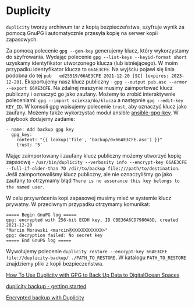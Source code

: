 # Duplicity

`duplicity` tworzy archiwum tar z kopią bezpieczeństwa, szyfruje wynik za pomocą GnuPG i automatycznie przesyła kopię na serwer kopii zapasowych.

Za pomocą polecenie `gpg --gen-key` generujemy klucz, który wykorzystamy do szyfrowania. Wydając polecenie `gpg --list-keys --keyid-format short` uzyskamy identyfikator utworzonego klucza (lub istniejącego).
W moim przypadku identyfikator klucza to `66AE3CFE`. Na wyjściu pojawi się linia podobna do tej `pub   ed25519/66AE3CFE 2021-12-20 [SC] [expires: 2023-12-20]`.
Eksportujemy nasz klucz publiczny - `gpg --output pub.asc --armor --export 66AE3CFE`. Na zdalnej maszynie musimy zaimportować klucz publiczny i oznaczyć go jako zaufany. Możemy to zrobić interaktywnie poleceniami: `gpg --import sciekza/do/klucza` a następnie `gpg --edit-key KEY_ID`. W konsoli gpg wpisujemy polecenie `trust`, aby oznaczyć klucz jako zaufany.
Możemy także wykorzystać moduł ansible [ansible-gpg-key](https://github.com/netson/ansible-gpg-key). W playbook dodajemy zadanie:
```
- name: Add backup gpg key
  gpg_key:
    content: "{{ lookup('file', 'backup/0x66AE3CFE.asc') }}"
    trust: '5'
```

Mając zaimportowany i zaufany klucz publiczny możemy utworzyć kopię zapasową - `/usr/bin/duplicity --verbosity info --encrypt-key 66AE3CFE --full-if-older-than 7D /dir/to/backup file:///path/to/destination`.
Jeśli zaimportowaliśmy klucz publiczny, ale nie oznaczyliśmy go jako zaufany to otrzymamy błąd `There is no assurance this key belongs to the named user`.

W celu przywrócenia kopi zapasowej musimy mieć w systemie klucz prywatny. W przeciwnym przypadku otrzymamy komunikat:
```
===== Begin GnuPG log =====
gpg: encrypted with 256-bit ECDH key, ID CBE36A6CD7980A6D, created 2021-12-20
"Marcin Morawski <marcin@XXXXXXXXXXXX>"
gpg: decryption failed: No secret key
===== End GnuPG log =====
```

Wywołujemy polecenie `duplicity restore --encrypt-key 66AE3CFE file://duplicity-backup/ ./PATH_TO_RESTORE`. W katalogu `PATH_TO_RESTORE` znajdziemy pliki z kopii bezpieczeństwa.

[How To Use Duplicity with GPG to Back Up Data to DigitalOcean Spaces](https://www.digitalocean.com/community/tutorials/how-to-use-duplicity-with-gpg-to-back-up-data-to-digitalocean-spaces)

[duplicity backup - getting started](https://blog.xmatthias.com/duplicity_getting_started/)

[Encrypted backup with Duplicity](https://www.admin-magazine.com/Archive/2016/32/Encrypted-backup-with-Duplicity)
